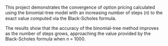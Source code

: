 This project demonstrates the convergence of option pricing calculated using the binomial-tree model with an increasing number of steps (𝑛) to the exact value computed via the Black-Scholes formula.

The results show that the accuracy of the binomial-tree method improves as the number of steps grows, approaching the value provided by the Black-Scholes formula when 𝑛 = 1000.
